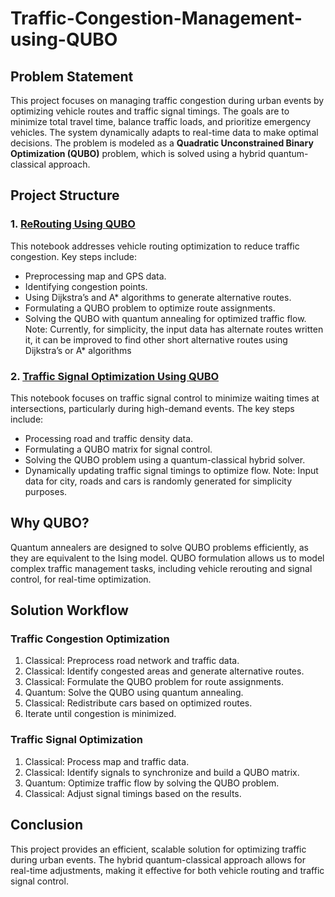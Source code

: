 # Traffic-Congestion-Management-using-QUBO


## Problem Statement

This project focuses on managing traffic congestion during urban events by optimizing vehicle routes and traffic signal timings. The goals are to minimize total travel time, balance traffic loads, and prioritize emergency vehicles. The system dynamically adapts to real-time data to make optimal decisions. The problem is modeled as a **Quadratic Unconstrained Binary Optimization (QUBO)** problem, which is solved using a hybrid quantum-classical approach.

## Project Structure

### 1. [ReRouting Using QUBO](traffic_congestion_optimization.ipynb)
This notebook addresses vehicle routing optimization to reduce traffic congestion. 
Key steps include:
- Preprocessing map and GPS data.
- Identifying congestion points.
- Using Dijkstra’s and A* algorithms to generate alternative routes.
- Formulating a QUBO problem to optimize route assignments.
- Solving the QUBO with quantum annealing for optimized traffic flow.
Note: Currently, for simplicity, the input data has alternate routes written it, it can be improved to find other short alternative routes using Dijkstra’s or A* algorithms

### 2. [Traffic Signal Optimization Using QUBO](traffic_signal_optimization.ipynb)
This notebook focuses on traffic signal control to minimize waiting times at intersections, particularly during high-demand events. The key steps include:
- Processing road and traffic density data.
- Formulating a QUBO matrix for signal control.
- Solving the QUBO problem using a quantum-classical hybrid solver.
- Dynamically updating traffic signal timings to optimize flow.
Note: Input data for city, roads and cars is randomly generated for simplicity purposes.

## Why QUBO?

Quantum annealers are designed to solve QUBO problems efficiently, as they are equivalent to the Ising model. QUBO formulation allows us to model complex traffic management tasks, including vehicle rerouting and signal control, for real-time optimization.

## Solution Workflow

### Traffic Congestion Optimization
1. Classical: Preprocess road network and traffic data.
2. Classical: Identify congested areas and generate alternative routes.
3. Classical: Formulate the QUBO problem for route assignments.
4. Quantum: Solve the QUBO using quantum annealing.
5. Classical: Redistribute cars based on optimized routes.
6. Iterate until congestion is minimized.

### Traffic Signal Optimization
1. Classical: Process map and traffic data.
2. Classical: Identify signals to synchronize and build a QUBO matrix.
3. Quantum: Optimize traffic flow by solving the QUBO problem.
4. Classical: Adjust signal timings based on the results.


## Conclusion

This project provides an efficient, scalable solution for optimizing traffic during urban events. The hybrid quantum-classical approach allows for real-time adjustments, making it effective for both vehicle routing and traffic signal control.
